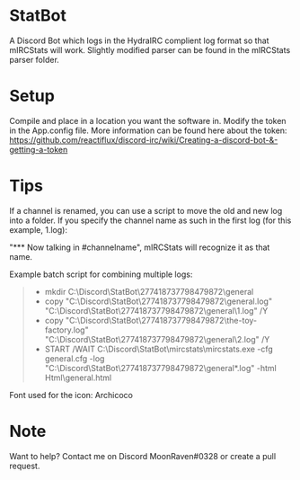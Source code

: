 # StatBot
A Discord Bot which logs in the HydraIRC complient log format so that mIRCStats will work. Slightly modified parser can be found in the mIRCStats parser folder.

# Setup
Compile and place in a location you want the software in. Modify the token in the App.config file. More information can be found here about the token: https://github.com/reactiflux/discord-irc/wiki/Creating-a-discord-bot-&-getting-a-token

# Tips
If a channel is renamed, you can use a script to move the old and new log into a folder. If you specify the channel name as such in the first log (for this example, 1.log): 

"*** Now talking in #channelname", mIRCStats will recognize it as that name.

Example batch script for combining multiple logs:

> - mkdir C:\Discord\StatBot\277418737798479872\general
> - copy "C:\Discord\StatBot\277418737798479872\general.log" "C:\Discord\StatBot\277418737798479872\general\1.log" /Y
> - copy "C:\Discord\StatBot\277418737798479872\the-toy-factory.log" "C:\Discord\StatBot\277418737798479872\general\2.log" /Y
> - START /WAIT C:\Discord\StatBot\mircstats\mircstats.exe -cfg general.cfg -log "C:\Discord\StatBot\277418737798479872\general\*.log" -html Html\general.html

Font used for the icon: Archicoco


# Note
Want to help? Contact me on Discord MoonRaven#0328 or create a pull request.

